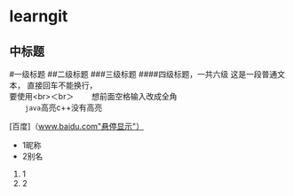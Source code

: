 learngit
=========
中标题
----------
#一级标题
##二级标题
###三级标题
####四级标题，一共六级
这是一段普通文本，
直接回车不能换行，<br>
要使用\<br>＜br＞
　　想前面空格输入改成全角<br>
　　`java`高亮c++没有高亮<br>

[百度]（www.baidu.com"悬停显示"）<br>
* 1昵称<br>
* 2别名<br>
1. 1<br>
2. 2
